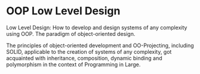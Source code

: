 # OOP Low Level Design

Low Level Design: How to develop and design systems of any complexity using OOP.
The paradigm of object-oriented design.

The principles of object-oriented development and OO-Projecting, including SOLID, 
applicable to the creation of systems of any complexity, got acquainted with inheritance, 
composition, dynamic binding and polymorphism in the context of Programming in Large.
